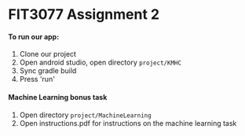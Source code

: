 # FIT3077 Assignment 2

#### To run our app:
1. Clone our project
2. Open android studio, open directory ```project/KMHC```
3. Sync gradle build
4. Press 'run'

#### Machine Learning bonus task
1. Open directory ```project/MachineLearning```
2. Open instructions.pdf for instructions on the machine learning task